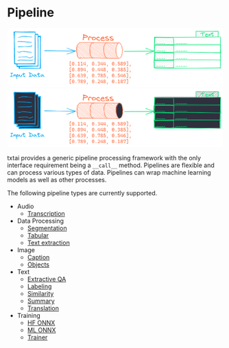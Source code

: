 # Pipeline

![pipeline](../images/pipeline.png#only-light)
![pipeline](../images/pipeline-dark.png#only-dark)

txtai provides a generic pipeline processing framework with the only interface requirement being a `__call__` method. Pipelines are flexible and can
process various types of data. Pipelines can wrap machine learning models as well as other processes.

The following pipeline types are currently supported.

- Audio
    - [Transcription](../audio/transcription)
- Data Processing
    - [Segmentation](../data/segmentation)
    - [Tabular](../data/tabular)
    - [Text extraction](../data/textractor)
- Image
    - [Caption](../image/caption)
    - [Objects](../image/objects)
- Text
    - [Extractive QA](../text/extractor)
    - [Labeling](../text/labels)
    - [Similarity](../text/similarity)
    - [Summary](../text/summary)
    - [Translation](../text/translation)
- Training
    - [HF ONNX](../train/hfonnx)
    - [ML ONNX](../train/mlonnx)
    - [Trainer](../train/trainer)
